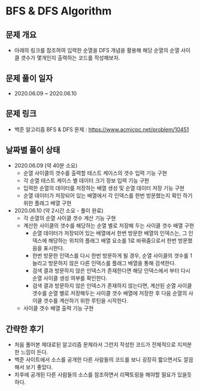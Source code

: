 # BFS & DFS Algorithm
## 문제 개요
- 아래의 링크를 참조하여 입력한 순열을 DFS 개념을 활용해 해당 순열의 순열 사이클 갯수가 몇개인지 출력하는 코드를 작성해보자.
## 문제 풀이 일자
- 2020.06.09 ~ 2020.06.10
## 문제 링크
- 백준 알고리즘 BFS & DFS 문제 : <https://www.acmicpc.net/problem/10451>
## 날짜별 풀이 상태
- 2020.06.09 (약 40분 소요)
  - 순열 사이클의 갯수를 출력할 테스트 케이스의 갯수 입력 기능 구현
  - 각 순열 테스트 케이스 별 데이터 크기 정보 입력 기능 구현 
  - 입력한 순열의 데이터를 저장하는 배열 생성 및 순열 데이터 저장 기능 구현
  - 순열 데이터가 저장되어 있는 배열에서 각 인덱스를 한번 방문했는지 확인 하기 위한 플래그 배열 구현
- 2020.06.10 (약 2시간 소요 - 풀이 완료)
  - 각 순열의 순열 사이클 갯수 계산 기능 구현
  - 계산한 사이클의 갯수를 해당하는 순열 별로 저장해 두는 사이클 갯수 배열 구현
    - 순열 데이터가 저장되어 있는 배열에서 한번 방문한 배열의 인덱스는, 그 인덱스에 해당하는 위치의 플래그 배열 요소를 1로 바꿔줌으로서 한번 방문했음을 표시한다.
    - 한번 방문한 인덱스를 다시 한번 방문하게 될 경우, 순열 사이클의 갯수를 1 늘리고 방문하지 않은 다른 인덱스를 플래그 배열을 통해 검색한다.
    - 검색 결과 방문하지 않은 인덱스가 존재한다면 해당 인덱스에서 부터 다시 순열 사이클 생성 여부를 확인한다.
    - 검색 결과 방문하지 않은 인덱스가 존재하지 않는다면, 계산된 순열 사이클 갯수를 순열 별로 저장해두는 사이클 갯수 배열에 저장한 후 다음 순열의 사이클 갯수를 계산하기 위한 루틴을 시작한다.
  - 사이클 갯수 배열 출력 기능 구현
## 간략한 후기
- 처음 풀어본 제대로된 알고리즘 문제라서 그런지 작성한 코드가 전체적으로 지저분한 느낌이 든다.
- 백준 사이트에서 소스를 공개한 다른 사람들의 코드를 보니 굉장히 짧으면서도 깔끔해서 보기 좋았다.
- 차후에 공개된 다른 사람들의 소스를 참조하면서 리팩토링을 해야할 필요가 있을듯하다.
